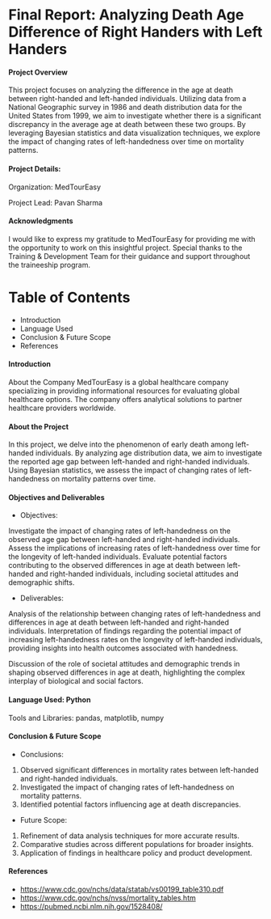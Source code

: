# Final Report: Analyzing Death Age Difference of Right Handers with Left Handers
#### Project Overview
This project focuses on analyzing the difference in the age at death between right-handed and left-handed individuals. Utilizing data from a National Geographic survey in 1986 and death distribution data for the United States from 1999, we aim to investigate whether there is a significant discrepancy in the average age at death between these two groups. By leveraging Bayesian statistics and data visualization techniques, we explore the impact of changing rates of left-handedness over time on mortality patterns.

#### Project Details:
Organization: MedTourEasy

Project Lead: Pavan Sharma

#### Acknowledgments
I would like to express my gratitude to MedTourEasy for providing me with the opportunity to work on this insightful project. Special thanks to the Training & Development Team for their guidance and support throughout the traineeship program.

# Table of Contents
* Introduction
* Language Used
* Conclusion & Future Scope
* References
  
#### Introduction 
About the Company
MedTourEasy is a global healthcare company specializing in providing informational resources for evaluating global healthcare options. The company offers analytical solutions to partner healthcare providers worldwide.

#### About the Project
In this project, we delve into the phenomenon of early death among left-handed individuals. By analyzing age distribution data, we aim to investigate the reported age gap between left-handed and right-handed individuals. Using Bayesian statistics, we assess the impact of changing rates of left-handedness on mortality patterns over time.

#### Objectives and Deliverables

* Objectives:

Investigate the impact of changing rates of left-handedness on the observed age gap between left-handed and right-handed individuals.
Assess the implications of increasing rates of left-handedness over time for the longevity of left-handed individuals.
Evaluate potential factors contributing to the observed differences in age at death between left-handed and right-handed individuals, including societal attitudes and demographic shifts.

* Deliverables:

Analysis of the relationship between changing rates of left-handedness and differences in age at death between left-handed and right-handed individuals.
Interpretation of findings regarding the potential impact of increasing left-handedness rates on the longevity of left-handed individuals, providing insights into health outcomes associated with handedness.

Discussion of the role of societal attitudes and demographic trends in shaping observed differences in age at death, highlighting the complex interplay of biological and social factors.

#### Language Used: Python

Tools and Libraries: pandas, matplotlib, numpy

#### Conclusion & Future Scope
* Conclusions:
1. Observed significant differences in mortality rates between left-handed and right-handed individuals.
2.  Investigated the impact of changing rates of left-handedness on mortality patterns.
3.  Identified potential factors influencing age at death discrepancies.
* Future Scope:
1. Refinement of data analysis techniques for more accurate results.
2. Comparative studies across different populations for broader insights.
3. Application of findings in healthcare policy and product development.

#### References 
* https://www.cdc.gov/nchs/data/statab/vs00199_table310.pdf
* https://www.cdc.gov/nchs/nvss/mortality_tables.htm
* https://pubmed.ncbi.nlm.nih.gov/1528408/

